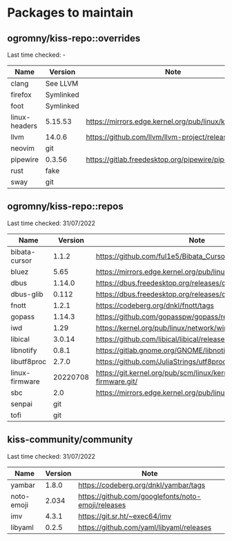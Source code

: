 # Packages to maintain

## ogromny/kiss-repo::overrides
Last time checked: -

| Name          | Version   | Note                                                   |
| ------------- | --------- | ------------------------------------------------------ |
| clang         | See LLVM  |                                                        |
| firefox       | Symlinked |                                                        |
| foot          | Symlinked |                                                        |
| linux-headers | 5.15.53   | https://mirrors.edge.kernel.org/pub/linux/kernel/v5.x/ |
| llvm          | 14.0.6    | https://github.com/llvm/llvm-project/releases          |
| neovim        | git       |                                                        |
| pipewire      | 0.3.56    | https://gitlab.freedesktop.org/pipewire/pipewire/      |
| rust          | fake      |                                                        |
| sway          | git       |                                                        |

## ogromny/kiss-repo::repos
Last time checked: 31/07/2022

| Name           | Version   | Note                                                   |
| -------------- | --------- | ------------------------------------------------------ |
| bibata-cursor  | 1.1.2     | https://github.com/ful1e5/Bibata_Cursor/releases/      |
| bluez          | 5.65      | https://mirrors.edge.kernel.org/pub/linux/bluetooth/   |
| dbus           | 1.14.0    | https://dbus.freedesktop.org/releases/dbus/            |
| dbus-glib      | 0.112     | https://dbus.freedesktop.org/releases/dbus-glib/       |
| fnott          | 1.2.1     | https://codeberg.org/dnkl/fnott/tags                   |
| gopass         | 1.14.3    | https://github.com/gopasspw/gopass/releases            |
| iwd            | 1.29      | https://kernel.org/pub/linux/network/wireless/         |
| libical        | 3.0.14    | https://github.com/libical/libical/releases            |
| libnotify      | 0.8.1     | https://gitlab.gnome.org/GNOME/libnotify/-/tags        |
| libutf8proc    | 2.7.0     | https://github.com/JuliaStrings/utf8proc/releases      |
| linux-firmware | 20220708  | https://git.kernel.org/pub/scm/linux/kernel/git/firmware/linux-firmware.git/ |
| sbc            | 2.0       | https://mirrors.edge.kernel.org/pub/linux/bluetooth/   |
| senpai         | git       |                                                        |
| tofi           | git       |                                                        |

## kiss-community/community

Last time checked: 31/07/2022

| Name       | Version   | Note                                               |
| -----------| --------- | -------------------------------------------------- |
| yambar     | 1.8.0     | https://codeberg.org/dnkl/yambar/tags              |
| noto-emoji | 2.034     | https://github.com/googlefonts/noto-emoji/releases |
| imv        | 4.3.1     | https://git.sr.ht/~exec64/imv                      |
| libyaml    | 0.2.5     | https://github.com/yaml/libyaml/releases           |
